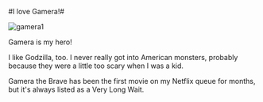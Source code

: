 #I love Gamera!#

![gamera1](http://westkarana.com/wp-content/uploads/2009/04/gamera1-480x360.jpg "gamera1")

Gamera is my hero!

I like Godzilla, too. I never really got into American monsters, probably because they were a little too scary when I was a kid.

Gamera the Brave has been the first movie on my Netflix queue for months, but it's always listed as a Very Long Wait.


